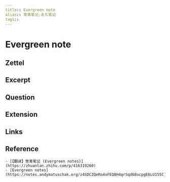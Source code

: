 ```yaml
---
title:: Evergreen note
alias:: 常青笔记,永久笔记
tags:: 
---
```


# Evergreen note
## Zettel
## Excerpt
## Question
## Extension
## Links
## Reference
    - [【翻译】常青笔记 (Evergreen notes)](https://zhuanlan.zhihu.com/p/416319260)
    - [Evergreen notes](https://notes.andymatuschak.org/z4SDCZQeRo4xFEQ8H4qrSqd68ucpgE6LU155C)
